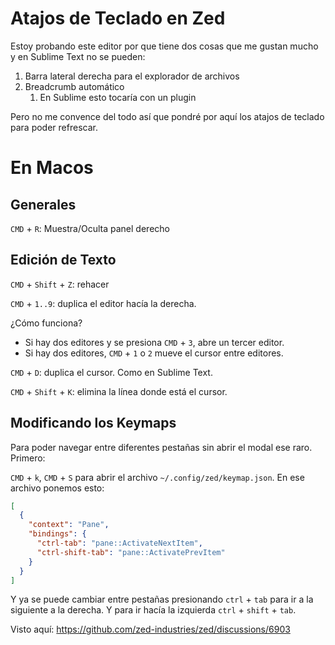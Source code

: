 # Atajos de Teclado en Zed

Estoy probando este editor por que tiene dos cosas que me gustan mucho y en Sublime Text no se pueden:

1. Barra lateral derecha para el explorador de archivos
2. Breadcrumb automático
	1. En Sublime esto tocaría con un plugin

Pero no me convence del todo así que pondré por aquí los atajos de teclado para poder refrescar.

# En Macos

## Generales

`CMD` + `R`: Muestra/Oculta panel derecho

## Edición de Texto

`CMD` + `Shift` + `Z`: rehacer

`CMD` + `1..9`: duplica el editor hacía la derecha.

¿Cómo funciona?

- Si hay dos editores y se presiona `CMD` + `3`, abre un tercer editor.
- Si hay dos editores, `CMD` + `1` o `2` mueve el cursor entre editores.

`CMD` + `D`: duplica el cursor. Como en Sublime Text.

`CMD` + `Shift` + `K`: elimina la línea donde está el cursor.

## Modificando los Keymaps

Para poder navegar entre diferentes pestañas sin abrir el modal ese raro. Primero:

`CMD` + `k`, `CMD` + `S` para abrir el archivo `~/.config/zed/keymap.json`. En ese archivo ponemos esto:

```json
[
  {
    "context": "Pane",
    "bindings": {
      "ctrl-tab": "pane::ActivateNextItem",
      "ctrl-shift-tab": "pane::ActivatePrevItem"
    }
  }
]
```

Y ya se puede cambiar entre pestañas presionando `ctrl` + `tab` para ir a la siguiente a la derecha. Y para ir hacía la izquierda `ctrl` + `shift` + `tab`.

Visto aquí: https://github.com/zed-industries/zed/discussions/6903
